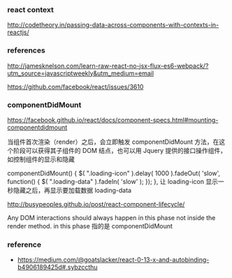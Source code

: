 ### react context

http://codetheory.in/passing-data-across-components-with-contexts-in-reactjs/

### references

http://jamesknelson.com/learn-raw-react-no-jsx-flux-es6-webpack/?utm_source=javascriptweekly&utm_medium=email

https://github.com/facebook/react/issues/3610

### componentDidMount

https://facebook.github.io/react/docs/component-specs.html#mounting-componentdidmount

当组件首次渲染（render）之后，会立即触发 componentDidMount 方法，在这个阶段可以获得其子组件的 DOM 结点，也可以用 Jquery 提供的接口操作组件，如控制组件的显示和隐藏

  componentDidMount() {
    $( ".loading-icon" ).delay( 1000 ).fadeOut( 'slow', function() {
      $( ".loading-data" ).fadeIn( 'slow' );
    });
  },
让 loading-icon 显示一秒隐藏之后，再显示要加载数据 loading-data

http://busypeoples.github.io/post/react-component-lifecycle/

Any DOM interactions should always happen in this phase not inside the render method.
in this phase 指的是 componentDidMount

### reference

* https://medium.com/@goatslacker/react-0-13-x-and-autobinding-b4906189425d#.sybzccthu

